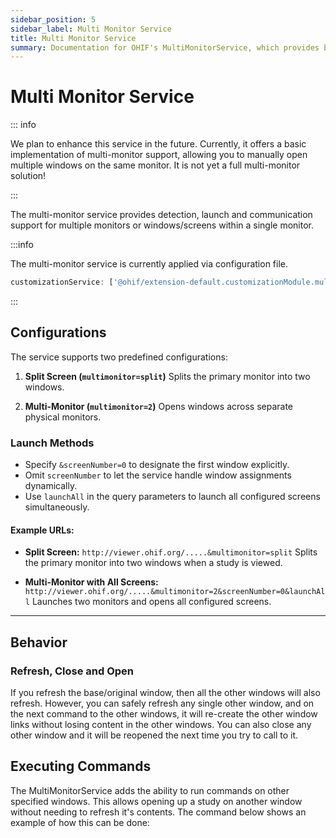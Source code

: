 ```yaml
---
sidebar_position: 5
sidebar_label: Multi Monitor Service
title: Multi Monitor Service
summary: Documentation for OHIF's MultiMonitorService, which provides basic support for opening and managing multiple viewer windows, including split-screen options and cross-window communication capabilities.
---
```



# Multi Monitor Service

::: info

We plan to enhance this service in the future. Currently, it offers a basic implementation of multi-monitor support, allowing you to manually open multiple windows on the same monitor. It is not yet a full multi-monitor solution!

:::




The multi-monitor service provides detection, launch and communication support
for multiple monitors or windows/screens within a single monitor.

:::info

The multi-monitor service is currently applied via configuration file.

```js
customizationService: ['@ohif/extension-default.customizationModule.multimonitor'],
```

:::



## Configurations
The service supports two predefined configurations:

1. **Split Screen (`multimonitor=split`)**
   Splits the primary monitor into two windows.

2. **Multi-Monitor (`multimonitor=2`)**
   Opens windows across separate physical monitors.

### Launch Methods
- Specify `&screenNumber=0` to designate the first window explicitly.
- Omit `screenNumber` to let the service handle window assignments dynamically.
- Use `launchAll` in the query parameters to launch all configured screens simultaneously.

#### Example URLs:
- **Split Screen:**
  `http://viewer.ohif.org/.....&multimonitor=split`
  Splits the primary monitor into two windows when a study is viewed.

- **Multi-Monitor with All Screens:**
  `http://viewer.ohif.org/.....&multimonitor=2&screenNumber=0&launchAll`
  Launches two monitors and opens all configured screens.

---

## Behavior

### Refresh, Close and Open
If you refresh the base/original window, then all the other windows will also
refresh.  However, you can safely refresh any single other window, and on the next
command to the other windows, it will re-create the other window links without
losing content in the other windows.  You can also close any other window and
it will be reopened the next time you try to call to it.


## Executing Commands
The MultiMonitorService adds the ability to run commands on other specified windows.
This allows opening up a study on another window without needing to refresh
it's contents.  The command below shows an example of how this can be done:
